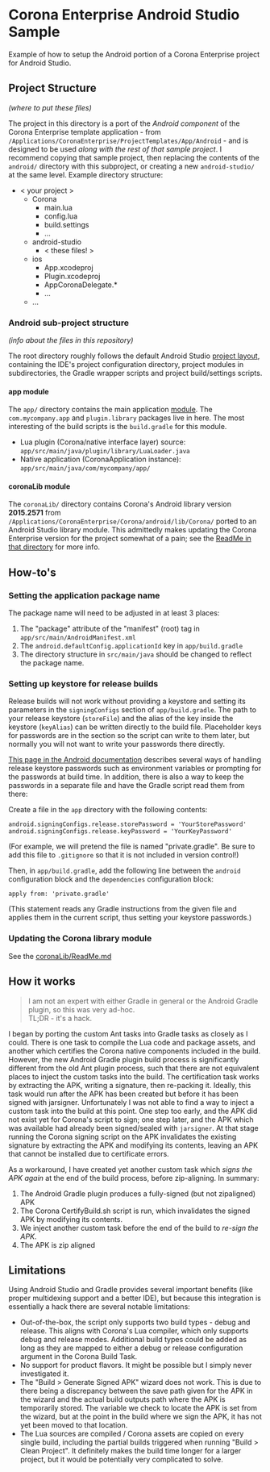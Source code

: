 # Corona Enterprise Android Studio Sample  #

Example of how to setup the Android portion of a Corona Enterprise project for Android Studio.

## Project Structure

_(where to put these files)_

The project in this directory is a port of the _Android component_ of the Corona Enterprise template application - from `/Applications/CoronaEnterprise/ProjectTemplates/App/Android` - and is designed to be used _along with the rest of that sample project_. I recommend copying that sample project, then replacing the contents of the `android/` directory with this subproject, or creating a new `android-studio/` at the same level.  Example directory structure:

- < your project >
    + Corona
        * main.lua
        * config.lua
        * build.settings
        * ...
    + android-studio
        * < these files! >
    + ios
        * App.xcodeproj
        * Plugin.xcodeproj
        * AppCoronaDelegate.*
        * ...
    + ...

### Android sub-project structure

_(info about the files in this repository)_

The root directory roughly follows the default Android Studio [project layout](https://developer.android.com/tools/studio/index.html#project-structure), containing the IDE's project configuration directory, project modules in subdirectories, the Gradle wrapper scripts and project build/settings scripts.

#### app module

The `app/` directory contains the main application [module](https://www.jetbrains.com/idea/help/module.html). The `com.mycompany.app` and `plugin.library` packages live in here.  The most interesting of the build scripts is the `build.gradle` for this module.

- Lua plugin (Corona/native interface layer) source: `app/src/main/java/plugin/library/LuaLoader.java`
- Native application (CoronaApplication instance): `app/src/main/java/com/mycompany/app/`

#### coronaLib module

The `coronaLib/` directory contains Corona's Android library version **2015.2571** from `/Applications/CoronaEnterprise/Corona/android/lib/Corona/` ported to an Android Studio library module.  This admittedly makes updating the Corona Enterprise version for the project somewhat of a pain; see the [ReadMe in that directory](coronaLib/ReadMe.md) for more info.

## How-to's

### Setting the application package name

The package name will need to be adjusted in at least 3 places:

1. The "package" attribute of the "manifest" (root) tag in `app/src/main/AndroidManifest.xml`
2. The `android.defaultConfig.applicationId` key in `app/build.gradle`
3. The directory structure in `src/main/java` should be changed to reflect the package name.

### Setting up keystore for release builds

Release builds will not work without providing a keystore and setting its parameters in the `signingConfigs` section of `app/build.gradle`. The path to your release keystore (`storeFile`) and the alias of the key inside the keystore (`keyAlias`) can be written directly to the build file.  Placeholder keys for passwords are in the section so the script can write to them later, but normally you will not want to write your passwords there directly.

[This page in the Android documentation](https://developer.android.com/tools/publishing/app-signing.html#release-mode) describes several ways of handling release keystore passwords such as environment variables or prompting for the passwords at build time. In addition, there is also a way to keep the passwords in a separate file and have the Gradle script read them from there:

Create a file in the `app` directory with the following contents:

```
android.signingConfigs.release.storePassword = 'YourStorePassword'
android.signingConfigs.release.keyPassword = 'YourKeyPassword'
```

(For example, we will pretend the file is named "private.gradle". Be sure to add this file to `.gitignore` so that it is not included in version control!)

Then, in `app/build.gradle`, add the following line between the `android` configuration block and the `dependencies` configuration block:

```
apply from: 'private.gradle'
```

(This statement reads any Gradle instructions from the given file and applies them in the current script, thus setting your keystore passwords.)

### Updating the Corona library module

See the [coronaLib/ReadMe.md](coronaLib/ReadMe.md#updating)

## How it works

> I am not an expert with either Gradle in general or the Android Gradle plugin, so this was very ad-hoc. <br/>
> TL;DR - it's a hack.

I began by porting the custom Ant tasks into Gradle tasks as closely as I could.  There is one task to compile the Lua code and package assets, and another which certifies the Corona native components included in the build.  However, the new Android Gradle plugin build process is significantly different from the old Ant plugin process, such that there are not equivalent places to inject the custom tasks into the build. The certification task works by extracting the APK, writing a signature, then re-packing it.  Ideally, this task would run after the APK has been created but before it has been signed with jarsigner.  Unfortunately I was not able to find a way to inject a custom task into the build at this point. One step too early, and the APK did not exist yet for Corona's script to sign; one step later, and the APK which was available had already been signed/sealed with `jarsigner`.  At that stage running the Corona signing script on the APK invalidates the existing signature by extracting the APK and modifying its contents, leaving an APK that cannot be installed due to certificate errors.

As a workaround, I have created yet another custom task which _signs the APK again_ at the end of the build process, before zip-aligning. In summary:

1. The Android Gradle plugin produces a fully-signed (but not zipaligned) APK
2. The Corona CertifyBuild.sh script is run, which invalidates the signed APK by modifying its contents.
3. We inject another custom task before the end of the build to _re-sign the APK_.
4. The APK is zip aligned

## Limitations

Using Android Studio and Gradle provides several important benefits (like proper multidexing support and a better IDE), but because this integration is essentially a hack there are several notable limitations:

- Out-of-the-box, the script only supports two build types - debug and release. This aligns with Corona's Lua compiler, which only supports debug and release modes.  Additional build types could be added as long as they are mapped to either a debug or release configuration argument in the Corona Build Task.
- No support for product flavors.  It might be possible but I simply never investigated it.
- The "Build > Generate Signed APK" wizard does not work. This is due to there being a discrepancy between the save path given for the APK in the wizard and the actual build outputs path where the APK is temporarily stored. The variable we check to locate the APK is set from the wizard, but at the point in the build where we sign the APK, it has not yet been moved to that location.
- The Lua sources are compiled / Corona assets are copied on every single build, including the partial builds triggered when running "Build > Clean Project".  It definitely makes the build time longer for a larger project, but it would be potentially very complicated to solve.

